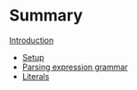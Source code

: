 # Summary

[Introduction](./intro.md)
- [Setup](./setup.md)
- [Parsing expression grammar](./peg.md)
- [Literals](./literals.md)
